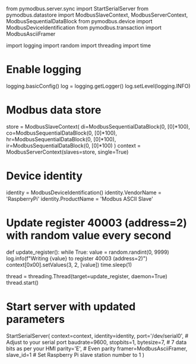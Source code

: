 from pymodbus.server.sync import StartSerialServer
from pymodbus.datastore import ModbusSlaveContext, ModbusServerContext, ModbusSequentialDataBlock
from pymodbus.device import ModbusDeviceIdentification
from pymodbus.transaction import ModbusAsciiFramer

import logging
import random
import threading
import time

# Enable logging
logging.basicConfig()
log = logging.getLogger()
log.setLevel(logging.INFO)

# Modbus data store
store = ModbusSlaveContext(
    di=ModbusSequentialDataBlock(0, [0]*100),
    co=ModbusSequentialDataBlock(0, [0]*100),
    hr=ModbusSequentialDataBlock(0, [0]*100),
    ir=ModbusSequentialDataBlock(0, [0]*100)
)
context = ModbusServerContext(slaves=store, single=True)

# Device identity
identity = ModbusDeviceIdentification()
identity.VendorName = 'RaspberryPi'
identity.ProductName = 'Modbus ASCII Slave'

# Update register 40003 (address=2) with random value every second
def update_register():
    while True:
        value = random.randint(0, 9999)
        log.info(f"Writing {value} to register 40003 (address=2)")
        context[0x00].setValues(3, 2, [value])
        time.sleep(1)

thread = threading.Thread(target=update_register, daemon=True)
thread.start()

# Start server with updated parameters
StartSerialServer(
    context=context,
    identity=identity,
    port='/dev/serial0',       # Adjust to your serial port
    baudrate=9600,
    stopbits=1,
    bytesize=7,                # 7 data bits as per your HMI
    parity='E',                # Even parity
    framer=ModbusAsciiFramer,
    slave_id=1                 # Set Raspberry Pi slave station number to 1
)
